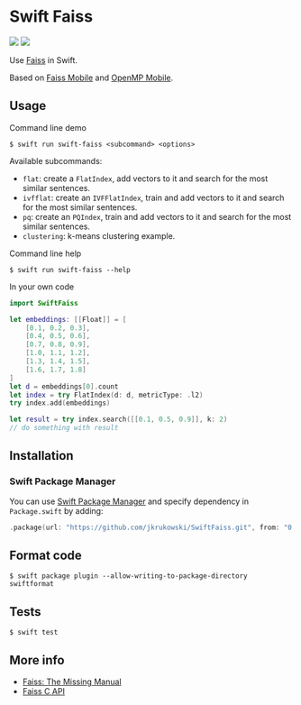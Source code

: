 # Swift Faiss

[![](https://img.shields.io/endpoint?url=https%3A%2F%2Fswiftpackageindex.com%2Fapi%2Fpackages%2Fjkrukowski%2FSwiftFaiss%2Fbadge%3Ftype%3Dswift-versions)](https://swiftpackageindex.com/jkrukowski/SwiftFaiss)
[![](https://img.shields.io/endpoint?url=https%3A%2F%2Fswiftpackageindex.com%2Fapi%2Fpackages%2Fjkrukowski%2FSwiftFaiss%2Fbadge%3Ftype%3Dplatforms)](https://swiftpackageindex.com/jkrukowski/SwiftFaiss)

Use [Faiss](https://github.com/facebookresearch/faiss) in Swift.

Based on [Faiss Mobile](https://github.com/DeveloperMindset-com/faiss-mobile) and [OpenMP Mobile](https://github.com/DeveloperMindset-com/openmp-mobile).

## Usage

Command line demo

```
$ swift run swift-faiss <subcommand> <options>
```

Available subcommands:

- `flat`: create a `FlatIndex`, add vectors to it and search for the most similar sentences.
- `ivfflat`: create an `IVFFlatIndex`, train and add vectors to it and search for the most similar sentences.
- `pq`: create an `PQIndex`, train and add vectors to it and search for the most similar sentences.
- `clustering`: k-means clustering example.

Command line help

```
$ swift run swift-faiss --help
```

In your own code

```swift
import SwiftFaiss

let embeddings: [[Float]] = [
    [0.1, 0.2, 0.3],
    [0.4, 0.5, 0.6],
    [0.7, 0.8, 0.9],
    [1.0, 1.1, 1.2],
    [1.3, 1.4, 1.5],
    [1.6, 1.7, 1.8]
]
let d = embeddings[0].count
let index = try FlatIndex(d: d, metricType: .l2)
try index.add(embeddings)

let result = try index.search([[0.1, 0.5, 0.9]], k: 2)
// do something with result
```

## Installation

### Swift Package Manager

You can use [Swift Package Manager](https://swift.org/package-manager/) and specify dependency in `Package.swift` by adding:

```swift
.package(url: "https://github.com/jkrukowski/SwiftFaiss.git", from: "0.0.7")
```

## Format code

```
$ swift package plugin --allow-writing-to-package-directory swiftformat
```

## Tests

```
$ swift test
```

## More info

- [Faiss: The Missing Manual](https://www.pinecone.io/learn/series/faiss/)
- [Faiss C API](https://github.com/facebookresearch/faiss/blob/main/c_api/INSTALL.md)
